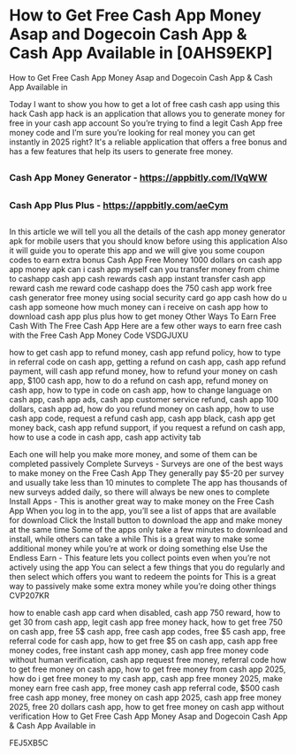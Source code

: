 # How to Get Free Cash App Money Asap and Dogecoin Cash App & Cash App Available in [0AHS9EKP]

How to Get Free Cash App Money Asap and Dogecoin Cash App & Cash App Available in

Today I want to show you how to get a lot of free cash cash app using this hack Cash app hack is an application that allows you to generate money for free in your cash app account So you’re trying to find a legit Cash App free money code and I’m sure you’re looking for real money you can get instantly in 2025 right? It's a reliable application that offers a free bonus and has a few features that help its users to generate free money.

##

### Cash App Money Generator - https://appbitly.com/IVqWW
   

##

### Cash App Plus Plus - https://appbitly.com/aeCym
  

##

In this article we will tell you all the details of the cash app money generator apk for mobile users that you should know before using this application Also it will guide you to operate this app and we will give you some coupon codes to earn extra bonus Cash App Free Money 1000 dollars on cash app app money apk can i cash app myself can you transfer money from chime to cashapp cash app cash rewards cash app instant transfer cash app reward cash me reward code cashapp does the 750 cash app work free cash generator free money using social security card go app cash how do u cash app someone how much money can i receive on cash app how to download cash app plus plus how to get money Other Ways To Earn Free Cash With The Free Cash App Here are a few other ways to earn free cash with the Free Cash App Money Code VSDGJUXU

how to get cash app to refund money, cash app refund policy, how to type in referral code on cash app, getting a refund on cash app, cash app refund payment, will cash app refund money, how to refund your money on cash app, $100 cash app, how to do a refund on cash app, refund money on cash app, how to type in code on cash app, how to change language on cash app, cash app ads, cash app customer service refund, cash app 100 dollars, cash app ad, how do you refund money on cash app, how to use cash app code, request a refund cash app, cash app black, cash app get money back, cash app refund support, if you request a refund on cash app, how to use a code in cash app, cash app activity tab

Each one will help you make more money, and some of them can be completed passively Complete Surveys - Surveys are one of the best ways to make money on the Free Cash App They generally pay $5-20 per survey and usually take less than 10 minutes to complete The app has thousands of new surveys added daily, so there will always be new ones to complete Install Apps - This is another great way to make money on the Free Cash App When you log in to the app, you’ll see a list of apps that are available for download Click the Install button to download the app and make money at the same time Some of the apps only take a few minutes to download and install, while others can take a while This is a great way to make some additional money while you’re at work or doing something else Use the Endless Earn - This feature lets you collect points even when you’re not actively using the app You can select a few things that you do regularly and then select which offers you want to redeem the points for This is a great way to passively make some extra money while you’re doing other things CVP207KR

how to enable cash app card when disabled, cash app 750 reward, how to get 30 from cash app, legit cash app free money hack, how to get free 750 on cash app, free 5$ cash app, free cash app codes, free $5 cash app, free referral code for cash app, how to get free $5 on cash app, cash app free money codes, free instant cash app money, cash app free money code without human verification, cash app request free money, referral code how to get free money on cash app, how to get free money from cash app 2025, how do i get free money to my cash app, cash app free money 2025, make money earn free cash app, free money cash app referral code, $500 cash free cash app money, free money on cash app 2025, cash app free money 2025, free 20 dollars cash app, how to get free money on cash app without verification How to Get Free Cash App Money Asap and Dogecoin Cash App & Cash App Available in

FEJ5XB5C

